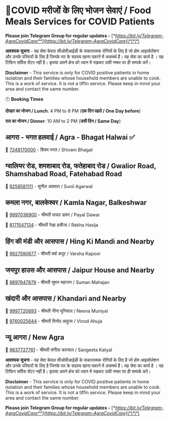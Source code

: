 # 🥗COVID मरीजों के लिए भोजन सेवाएं / Food Meals Services for COVID Patients

**Please join Telegram Group for regular updates -** [**https://bit.ly/Telegram-AgraCovidCare**](https://bit.ly/Telegram-AgraCovidCare)\*\*\*\*

**आवश्यक सूचना** - यह सेवा केवल सीओवीआईडी के सकारात्मक रोगियों के लिए है जो होम आइसोलेशन और उनके परिवारों के लिए है जिनके घर के सदस्य खाना पकाने में असमर्थ हैं। यह सेवा का कार्य है । यह टिफिन सर्विस सेंटर नहीं है। कृपया अपने क्षेत्र को ध्यान में रखकर उसी नम्बर पर ही सम्पर्क करें। 

**Disclaimer** - This service is only for COVID positive patients in home isolation and their families whose household members are unable to cook. This is a work of service. It is not a tiffin service. Please keep in mind your area and contact the same number.

🕐 **Booking Times**

**दोपहर का भोजन / Lunch**: 4 PM to 8 PM \(**एक दिन पहले / One Day before**\)

**रात का भोजन / Dinner**: 10 AM to 2 PM \(**उसी दिन / Same Day**\)

## आगरा - भगत हलवाई / Agra - Bhagat Halwai ✅

📱 [7248170000](tel:7248170000) - शिवम भगत / Shivam Bhagat

## ग्वालियर रोड, शमशाबाद रोड, फतेहाबाद रोड / Gwalior Road, Shamshabad Road, Fatehabad Road

📱 [9258581111](tel:9258581111) - सुनील अग्रवाल / Sunil Agarwal

## कमला नगर, बालकेश्वर / Kamla Nagar, Balkeshwar

📱 [9997036900](tel:9997036900) - श्रीमती पायल डावर / Payal Dawar

📱 [8171547134](tel:8171547134) - श्रीमती रेखा हसीजा / Rekha Hasija

## हिंग की मंडी और आसपास / Hing Ki Mandi and Nearby

📱 [9927590677](tel:9927590677) - श्रीमती वर्षा कपूर / Varsha Kapoor

## जयपुर हाउस और आसपास / Jaipur House and Nearby

📱 [9897647879](tel:9897647879) - श्रीमती सुमन महाजन / Suman Mahajan

## खंदारी और आसपास / Khandari and Nearby

📱 [9997720693](tel:9997720693) - श्रीमती नीना मुनियाल / Neena Muniyal

📱 [9760025644](tel:9760025644) - श्रीमती विनोद आहूजा / Vinod Ahuja

## न्यू आगरा / New Agra

📱 [9837727761](tel:9837727761) - श्रीमती संगीता कात्याल / Sangeeta Katyal



**आवश्यक सूचना** - यह सेवा केवल सीओवीआईडी के सकारात्मक रोगियों के लिए है जो होम आइसोलेशन और उनके परिवारों के लिए है जिनके घर के सदस्य खाना पकाने में असमर्थ हैं। यह सेवा का कार्य है । यह टिफिन सर्विस सेंटर नहीं है। कृपया अपने क्षेत्र को ध्यान में रखकर उसी नम्बर पर ही सम्पर्क करें। 

**Disclaimer** - This service is only for COVID positive patients in home isolation and their families whose household members are unable to cook. This is a work of service. It is not a tiffin service. Please keep in mind your area and contact the same number.

**Please join Telegram Group for regular updates -** [**https://bit.ly/Telegram-AgraCovidCare**](https://bit.ly/Telegram-AgraCovidCare)\*\*\*\*

